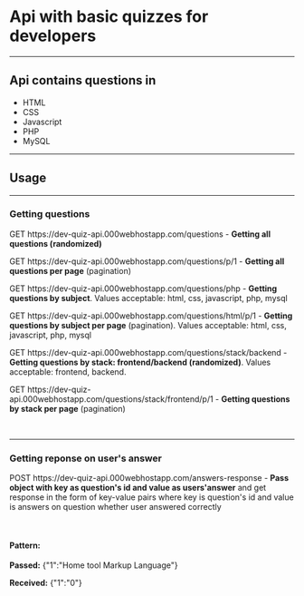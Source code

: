 <h1>Api with basic quizzes for developers</h1>
<hr>
<h2>Api contains questions in</h2>
<ul>
<li>HTML</li>
<li>CSS</li>
<li>Javascript</li>
<li>PHP</li>
<li>MySQL</li>
</ul>
<hr>
<h2>Usage</h2>
<hr>
<h3>Getting questions</h3>
<p>GET https://dev-quiz-api.000webhostapp.com/questions - <b>Getting all questions (randomized)</b></p>
<p>GET https://dev-quiz-api.000webhostapp.com/questions/p/1 - <b>Getting all questions per page</b> (pagination)</p>
<p>GET https://dev-quiz-api.000webhostapp.com/questions/php - <b>Getting questions by subject</b>. Values acceptable: html, css, javascript, php, mysql</p>
<p>GET https://dev-quiz-api.000webhostapp.com/questions/html/p/1 - <b>Getting questions by subject per page</b> (pagination). Values acceptable: html, css, javascript, php, mysql</p>
<p>GET https://dev-quiz-api.000webhostapp.com/questions/stack/backend - <b>Getting questions by stack: frontend/backend (randomized)</b>. Values acceptable: frontend, backend.</p>
<p>GET https://dev-quiz-api.000webhostapp.com/questions/stack/frontend/p/1 - <b>Getting questions by stack per page</b> (pagination)</p>
<br>
<hr>
<h3>Getting reponse on user's answer</h3>
<p>POST https://dev-quiz-api.000webhostapp.com/answers-response - <b>Pass object with key as question's id and value as users'answer</b> and get response in the form of key-value pairs where key is question's id and value is answers on question whether user answered correctly
</p>
<br>
<h4>Pattern:</h4>
<p><b>Passed:</b> {"1":"Home tool Markup Language"}</p>
<p><b>Received:</b> {"1":"0"}</p>
